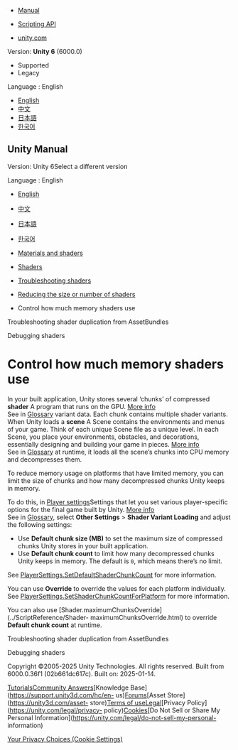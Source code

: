 [](https://docs.unity3d.com)

  * [Manual](../Manual/index.html)
  * [Scripting API](../ScriptReference/index.html)

  * [unity.com](https://unity.com/)

Version: **Unity 6** (6000.0)

  * Supported
  * Legacy

Language : English

  * [English](/Manual/shader-memory.html)
  * [中文](/cn/current/Manual/shader-memory.html)
  * [日本語](/ja/current/Manual/shader-memory.html)
  * [한국어](/kr/current/Manual/shader-memory.html)

[](https://docs.unity3d.com)

## Unity Manual

Version: Unity 6Select a different version

Language : English

  * [English](/Manual/shader-memory.html)
  * [中文](/cn/current/Manual/shader-memory.html)
  * [日本語](/ja/current/Manual/shader-memory.html)
  * [한국어](/kr/current/Manual/shader-memory.html)

  * [Materials and shaders](materials-and-shaders.html)
  * [Shaders](Shaders.html)
  * [Troubleshooting shaders](shader-troubleshooting.html)
  * [Reducing the size or number of shaders](shader-reducing.html)
  * Control how much memory shaders use

[](avoid-shader-duplication.html)

Troubleshooting shader duplication from AssetBundles

[](shader-debugging.html)

Debugging shaders

# Control how much memory shaders use

In your built application, Unity stores several ‘chunks’ of compressed
**shader** A program that runs on the GPU. [More info](Shaders.html)  
See in [Glossary](Glossary.html#Shader) variant data. Each chunk contains
multiple shader variants. When Unity loads a **scene** A Scene contains the
environments and menus of your game. Think of each unique Scene file as a
unique level. In each Scene, you place your environments, obstacles, and
decorations, essentially designing and building your game in pieces. [More
info](CreatingScenes.html)  
See in [Glossary](Glossary.html#Scene) at runtime, it loads all the scene’s
chunks into CPU memory and decompresses them.

To reduce memory usage on platforms that have limited memory, you can limit
the size of chunks and how many decompressed chunks Unity keeps in memory.

To do this, in [Player settings](class-PlayerSettings.html)Settings that let
you set various player-specific options for the final game built by Unity.
[More info](class-PlayerSettings.html)  
See in [Glossary](Glossary.html#PlayerSettings), select **Other Settings** >
**Shader Variant Loading** and adjust the following settings:

  * Use **Default chunk size (MB)** to set the maximum size of compressed chunks Unity stores in your built application.
  * Use **Default chunk count** to limit how many decompressed chunks Unity keeps in memory. The default is `0`, which means there’s no limit.

See
[PlayerSettings.SetDefaultShaderChunkCount](../ScriptReference/PlayerSettings.SetDefaultShaderChunkCount.html)
for more information.

You can use **Override** to override the values for each platform
individually. See
[PlayerSettings.SetShaderChunkCountForPlatform](../ScriptReference/PlayerSettings.SetShaderChunkCountForPlatform.html)
for more information.

You can also use [Shader.maximumChunksOverride](../ScriptReference/Shader-
maximumChunksOverride.html) to override **Default chunk count** at runtime.

[](avoid-shader-duplication.html)

Troubleshooting shader duplication from AssetBundles

[](shader-debugging.html)

Debugging shaders

Copyright ©2005-2025 Unity Technologies. All rights reserved. Built from
6000.0.36f1 (02b661dc617c). Built on: 2025-01-14.

[Tutorials](https://learn.unity.com/)[Community
Answers](https://answers.unity3d.com)[Knowledge
Base](https://support.unity3d.com/hc/en-
us)[Forums](https://forum.unity3d.com)[Asset Store](https://unity3d.com/asset-
store)[Terms of
use](https://docs.unity3d.com/Manual/TermsOfUse.html)[Legal](https://unity.com/legal)[Privacy
Policy](https://unity.com/legal/privacy-
policy)[Cookies](https://unity.com/legal/cookie-policy)[Do Not Sell or Share
My Personal Information](https://unity.com/legal/do-not-sell-my-personal-
information)

[Your Privacy Choices (Cookie Settings)](javascript:void\(0\);)

